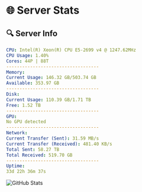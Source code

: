 # 🌐 Server Stats
## 🔍 Server Info
```yaml
CPU: Intel(R) Xeon(R) CPU E5-2699 v4 @ 1247.62MHz
CPU Usage: 1.40%
Cores: 44P | 88T
-----------------------------------
Memory:
Current Usage: 146.32 GB/503.74 GB
Available: 353.97 GB
-----------------------------------
Disk:
Current Usage: 110.39 GB/1.71 TB
Free: 1.52 TB
-----------------------------------
GPU:
No GPU detected
-----------------------------------
Network:
Current Transfer (Sent): 31.59 MB/s
Current Transfer (Received): 481.40 KB/s
Total Sent: 58.27 TB
Total Received: 519.70 GB
-----------------------------------
Uptime:
33d 22h 36m 37s
```
![GitHub Stats](https://img.shields.io/badge/Updated-2025-04-10_19:59:26-blue)